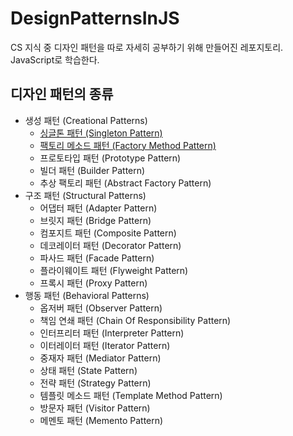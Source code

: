 # DesignPatternsInJS
CS 지식 중 디자인 패턴을 따로 자세히 공부하기 위해 만들어진 레포지토리. JavaScript로 학습한다.

## 디자인 패턴의 종류
- 생성 패턴 (Creational Patterns)
  - [싱글톤 패턴 (Singleton Pattern)](https://github.com/kuman514/DesignPatternsInJS/blob/main/creational/singleton.js)
  - [팩토리 메소드 패턴 (Factory Method Pattern)](https://github.com/kuman514/DesignPatternsInJS/blob/main/creational/factory-method.js)
  - 프로토타입 패턴 (Prototype Pattern)
  - 빌더 패턴 (Builder Pattern)
  - 추상 팩토리 패턴 (Abstract Factory Pattern)
- 구조 패턴 (Structural Patterns)
  - 어댑터 패턴 (Adapter Pattern)
  - 브릿지 패턴 (Bridge Pattern)
  - 컴포지트 패턴 (Composite Pattern)
  - 데코레이터 패턴 (Decorator Pattern)
  - 파사드 패턴 (Facade Pattern)
  - 플라이웨이트 패턴 (Flyweight Pattern)
  - 프록시 패턴 (Proxy Pattern)
- 행동 패턴 (Behavioral Patterns)
  - 옵저버 패턴 (Observer Pattern)
  - 책임 연쇄 패턴 (Chain Of Responsibility Pattern)
  - 인터프리터 패턴 (Interpreter Pattern)
  - 이터레이터 패턴 (Iterator Pattern)
  - 중재자 패턴 (Mediator Pattern)
  - 상태 패턴 (State Pattern)
  - 전략 패턴 (Strategy Pattern)
  - 템플릿 메소드 패턴 (Template Method Pattern)
  - 방문자 패턴 (Visitor Pattern)
  - 메멘토 패턴 (Memento Pattern)
